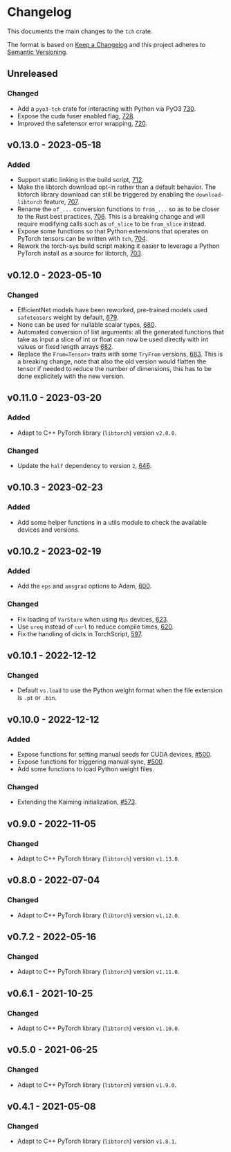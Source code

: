 # Changelog
This documents the main changes to the `tch` crate.

The format is based on [Keep a Changelog](https://keepachangelog.com/en/1.0.0/)
and this project adheres to [Semantic Versioning](https://semver.org/spec/v2.0.0.html).

## Unreleased
### Changed
- Add a `pyo3-tch` crate for interacting with Python via PyO3
  [730](https://github.com/LaurentMazare/tch-rs/pull/730).
- Expose the cuda fuser enabled flag,
  [728](https://github.com/LaurentMazare/tch-rs/pull/728).
- Improved the safetensor error wrapping,
  [720](https://github.com/LaurentMazare/tch-rs/pull/720).

## v0.13.0 - 2023-05-18
### Added
- Support static linking in the build script,
  [712](https://github.com/LaurentMazare/tch-rs/pull/712).
- Make the libtorch download opt-in rather than a default behavior. The libtorch
  library download can still be triggered by enabling the `download-libtorch`
  feature, [707](https://github.com/LaurentMazare/tch-rs/pull/707).
- Rename the `of_...` conversion functions to `from_...` so as to be closer to
  the Rust best practices,
  [706](https://github.com/LaurentMazare/tch-rs/pull/706). This is a breaking
  change and will require modifying calls such as `of_slice` to be `from_slice`
  instead.
- Expose some functions so that Python extensions that operates on PyTorch
  tensors can be written with `tch`,
  [704](https://github.com/LaurentMazare/tch-rs/pull/704).
- Rework the torch-sys build script making it easier to leverage a Python
  PyTorch install as a source for libtorch,
  [703](https://github.com/LaurentMazare/tch-rs/pull/703).

## v0.12.0 - 2023-05-10
### Changed
- EfficientNet models have been reworked, pre-trained models used `safetensors`
  weight by default, [679](https://github.com/LaurentMazare/tch-rs/pull/679).
- None can be used for nullable scalar types,
  [680](https://github.com/LaurentMazare/tch-rs/pull/680).
- Automated conversion of list arguments: all the generated functions that take
  as input a slice of int or float can now be used directly with int values or
  fixed length arrays [682](https://github.com/LaurentMazare/tch-rs/pull/682).
- Replace the `From<Tensor>` traits with some `TryFrom` versions,
  [683](https://github.com/LaurentMazare/tch-rs/pull/683). This is a breaking
  change, note that also the old version would flatten the tensor if needed to
  reduce the number of dimensions, this has to be done explicitely with the new
  version.

## v0.11.0 - 2023-03-20
### Added
- Adapt to C++ PyTorch library (`libtorch`) version `v2.0.0`.
### Changed
- Update the `half` dependency to version `2`, [646](https://github.com/LaurentMazare/tch-rs/pull/646).

## v0.10.3 - 2023-02-23
### Added
- Add some helper functions in a utils module to check the available devices and versions.

## v0.10.2 - 2023-02-19
### Added
- Add the `eps` and `amsgrad` options to Adam, [600](https://github.com/LaurentMazare/tch-rs/pull/600).
### Changed
- Fix loading of `VarStore` when using `Mps` devices, [623](https://github.com/LaurentMazare/tch-rs/pull/623).
- Use `ureq` instead of `curl` to reduce compile times, [620](https://github.com/LaurentMazare/tch-rs/pull/620).
- Fix the handling of dicts in TorchScript, [597](https://github.com/LaurentMazare/tch-rs/issues/597).

## v0.10.1 - 2022-12-12
### Changed
- Default `vs.load` to use the Python weight format when the file extension is `.pt` or `.bin`.

## v0.10.0 - 2022-12-12
### Added
- Expose functions for setting manual seeds for CUDA devices, [#500](https://github.com/LaurentMazare/tch-rs/pull/500).
- Expose functions for triggering manual sync, [#500](https://github.com/LaurentMazare/tch-rs/pull/500).
- Add some functions to load Python weight files.
### Changed
- Extending the Kaiming initialization, [#573](https://github.com/LaurentMazare/tch-rs/pull/573).

## v0.9.0 - 2022-11-05
### Changed
- Adapt to C++ PyTorch library (`libtorch`) version `v1.13.0`.

## v0.8.0 - 2022-07-04
### Changed
- Adapt to C++ PyTorch library (`libtorch`) version `v1.12.0`.

## v0.7.2 - 2022-05-16
### Changed
- Adapt to C++ PyTorch library (`libtorch`) version `v1.11.0`.

## v0.6.1 - 2021-10-25
### Changed
- Adapt to C++ PyTorch library (`libtorch`) version `v1.10.0`.

## v0.5.0 - 2021-06-25
### Changed
- Adapt to C++ PyTorch library (`libtorch`) version `v1.9.0`.

## v0.4.1 - 2021-05-08
### Changed
- Adapt to C++ PyTorch library (`libtorch`) version `v1.8.1`.
